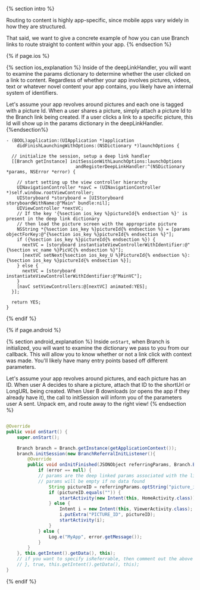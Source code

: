 {% section intro %}

Routing to content is highly app-specific, since mobile apps vary widely in how they are structured.

That said, we want to give a concrete example of how you can use Branch links to route straight to content within your app.
{% endsection %}

{% if page.ios %}

{% section ios_explanation %}
Inside of the deepLinkHandler, you will want to examine the params dictionary to determine whether the user clicked on a link to content. Regardless of whether your app involves pictures, videos, text or whatever novel content your app contains, you likely have an internal system of identifiers.

Let's assume your app revolves around pictures and each one is tagged with a picture Id. When a user shares a picture, simply attach a picture Id to the Branch link being created. If a user clicks a link to a specific picture, this Id will show up in the params dictionary in the deepLinkHandler.
{%endsection%}

~~~ objc
- (BOOL)application:(UIApplication *)application
    didFinishLaunchingWithOptions:(NSDictionary *)launchOptions {

  // initialize the session, setup a deep link handler
  [[Branch getInstance] initSessionWithLaunchOptions:launchOptions
                          andRegisterDeepLinkHandler:^(NSDictionary *params, NSError *error) {

    // start setting up the view controller hierarchy
    UINavigationController *navC = (UINavigationController *)self.window.rootViewController;
    UIStoryboard *storyboard = [UIStoryboard storyboardWithName:@"Main" bundle:nil];
    UIViewController *nextVC;
    // If the key '{%section ios_key %}pictureId{% endsection %}' is present in the deep link dictionary
    // then load the picture screen with the appropriate picture
    NSString *{%section ios_key %}pictureId{% endsection %} = [params objectForKey:@"{%section ios_key %}pictureId{% endsection %}"];
    if ({%section ios_key %}pictureId{% endsection %}) {
      nextVC = [storyboard instantiateViewControllerWithIdentifier:@"{%section vc_name %}PicVC{% endsection %}"];
      [nextVC setNext{%section ios_key_U %}PictureId{% endsection %}:{%section ios_key %}pictureId{% endsection %}];
    } else {
      nextVC = [storyboard instantiateViewControllerWithIdentifier:@"MainVC"];
    }
    [navC setViewControllers:@[nextVC] animated:YES];
  }];

  return YES;
}
~~~


{% endif %}

{% if page.android %}

{% section android_explanation %}
Inside `onStart`, when Branch is initialized, you will want to examine the dictionary we pass to you from our callback. This will allow you to know whether or not a link click with context was made. You'll likely have many entry points based off different parameters.

Let's assume your app revolves around pictures, and each picture has an ID. When user A decides to share a picture, attach that ID to the shortUrl or LongURL being created. When User B downloads (or opens the app if they already have it), the call to initSession will inform you of the parameters user A sent. Unpack em, and route away to the right view!
{% endsection %}

~~~ java

@Override
public void onStart() {
    super.onStart();

    Branch branch = Branch.getInstance(getApplicationContext());
    branch.initSession(new BranchReferralInitListener(){
        @Override
        public void onInitFinished(JSONObject referringParams, Branch.BranchError error) {
            if (error == null) {
            // params are the deep linked params associated with the link that the user clicked before showing up
            // params will be empty if no data found
                String pictureID = referringParams.optString("picture_id", "");
                if (pictureID.equals("")) {
                    startActivity(new Intent(this, HomeActivity.class));
                } else {
                    Intent i = new Intent(this, ViewerActivity.class);
                    i.putExtra("PICTURE_ID", pictureID);
                    startActivity(i);
                }
            } else {
                Log.e("MyApp", error.getMessage());
            }
        }
    }, this.getIntent().getData(), this);
    // if you want to specify isReferrable, then comment out the above line and uncomment this line:
    // }, true, this.getIntent().getData(), this);
}
~~~

{% endif %}
